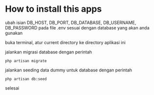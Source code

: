 # How to install this apps

ubah isian DB_HOST, DB_PORT, DB_DATABASE, DB_USERNAME, DB_PASSWORD pada file .env sesuai dengan database yang akan anda gunakan

buka terminal, atur current directory ke directory aplikasi ini

jalankan migrasi database dengan perintah

```
php artisan migrate
```

jalankan seeding data dummy untuk database dengan perintah

```
php artisan db:seed
```

selesai